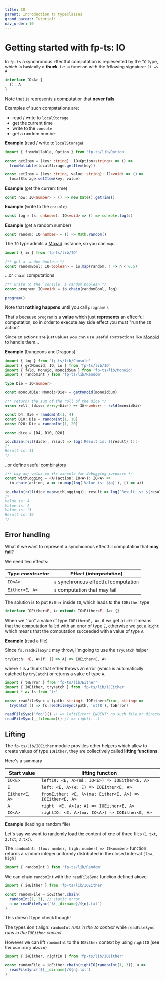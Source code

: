 ```yaml
---
title: IO
parent: Introduction to typeclasses
grand_parent: Tutorials
nav_order: 10
---
```


# Getting started with fp-ts: IO

In `fp-ts` a synchronous effectful computation is represented by the `IO` type, which is basically a **thunk**, i.e. a function with the following signature: `() => A`

```ts
interface IO<A> {
  (): A
}
```

Note that `IO` represents a computation that **never fails**.

Examples of such computations are:

- read / write to `localStorage`
- get the current time
- write to the `console`
- get a random number

**Example** (read / write to `localStorage`)

```ts
import { fromNullable, Option } from 'fp-ts/lib/Option'

const getItem = (key: string): IO<Option<string>> => () =>
  fromNullable(localStorage.getItem(key))

const setItem = (key: string, value: string): IO<void> => () =>
  localStorage.setItem(key, value)
```

**Example** (get the current time)

```ts
const now: IO<number> = () => new Date().getTime()
```

**Example** (write to the `console`)

```ts
const log = (s: unknown): IO<void> => () => console.log(s)
```

**Example** (get a random number)

```ts
const random: IO<number> = () => Math.random()
```

The `IO` type admits a [Monad](https://dev.to/gcanti/getting-started-with-fp-ts-monad-6k) instance, so you can `map`...

```ts
import { io } from 'fp-ts/lib/IO'

/** get a random boolean */
const randomBool: IO<boolean> = io.map(random, n => n < 0.5)
```

...or `chain` computations

```ts
/** write to the `console` a random boolean */
const program: IO<void> = io.chain(randomBool, log)

program()
```

Note that **nothing happens** until you call `program()`.

That's because `program` is a **value** which just **represents** an effectful computation, so in order to execute any side effect you must "run the `IO` action".

Since `IO` actions are just values you can use useful abstractions like [Monoid](https://dev.to/gcanti/getting-started-with-fp-ts-monoid-ja0) to handle them...

**Example** (Dungeons and Dragons)

```ts
import { log } from 'fp-ts/lib/Console'
import { getMonoid, IO, io } from 'fp-ts/lib/IO'
import { fold, Monoid, monoidSum } from 'fp-ts/lib/Monoid'
import { randomInt } from 'fp-ts/lib/Random'

type Die = IO<number>

const monoidDie: Monoid<Die> = getMonoid(monoidSum)

/** returns the sum of the roll of the dice */
const roll: (dice: Array<Die>) => IO<number> = fold(monoidDie)

const D4: Die = randomInt(1, 4)
const D10: Die = randomInt(1, 10)
const D20: Die = randomInt(1, 20)

const dice = [D4, D10, D20]

io.chain(roll(dice), result => log(`Result is: ${result}`))()
/*
Result is: 11
*/
```

..or define useful [combinators](https://dev.to/gcanti/functional-design-combinators-14pn)

```ts
/** Log any value to the console for debugging purposes */
const withLogging = <A>(action: IO<A>): IO<A> =>
  io.chain(action, a => io.map(log(`Value is: ${a}`), () => a))

io.chain(roll(dice.map(withLogging)), result => log(`Result is: ${result}`))()
/*
Value is: 4
Value is: 2
Value is: 13
Result is: 19
*/
```

## Error handling

What if we want to represent a synchronous effectful computation that **may fail**?

We need two effects:

| Type constructor | Effect (interpretation)             |
| ---------------- | ----------------------------------- |
| `IO<A>`          | a synchronous effectful computation |
| `Either<E, A>`   | a computation that may fail         |

The solution is to put `Either` inside `IO`, which leads to the `IOEither` type

```ts
interface IOEither<E, A> extends IO<Either<E, A>> {}
```

When we "run" a value of type `IOEither<E, A>`, if we get a `Left` it means that the computation failed with an error of type `E`, otherwise we get a `Right` which means that the computation succeeded with a value of type `A`.

**Example** (read a file)

Since `fs.readFileSync` may throw, I'm going to use the `tryCatch` helper

```ts
tryCatch: <E, A>(f: () => A) => IOEither<E, A>
```

where `f` is a thunk that either throws an error (which is automatically catched by `tryCatch`) or returns a value of type `A`.

```ts
import { toError } from 'fp-ts/lib/Either'
import { IOEither, tryCatch } from 'fp-ts/lib/IOEither'
import * as fs from 'fs'

const readFileSync = (path: string): IOEither<Error, string> =>
  tryCatch(() => fs.readFileSync(path, 'utf8'), toError)

readFileSync('foo')() // => left(Error: ENOENT: no such file or directory, open 'foo')
readFileSync(__filename)() // => right(...)
```

## Lifting

The `fp-ts/lib/IOEither` module provides other helpers which allow to create values of type `IOEither`, they are collectively called **lifting functions**.

Here's a summary

| Start value    | lifting function                                         |
| -------------- | -------------------------------------------------------- |
| `IO<E>`        | `leftIO: <E, A>(ml: IO<E>) => IOEither<E, A>`            |
| `E`            | `left: <E, A>(e: E) => IOEither<E, A>`                   |
| `Either<E, A>` | `fromEither: <E, A>(ma: Either<E, A>) => IOEither<E, A>` |
| `A`            | `right: <E, A>(a: A) => IOEither<E, A>`                  |
| `IO<A>`        | `rightIO: <E, A>(ma: IO<A>) => IOEither<E, A>`           |

**Example** (loading a random file)

Let's say we want to randomly load the content of one of three files (`1.txt`, `2.txt`, `3.txt`).

The `randomInt: (low: number, high: number) => IO<number>` function returns a random integer uniformly distributed in the closed interval `[low, high]`

```ts
import { randomInt } from 'fp-ts/lib/Random'
```

We can chain `randomInt` with the `readFileSync` function defined above

```ts
import { ioEither } from 'fp-ts/lib/IOEither'

const randomFile = ioEither.chain(
  randomInt(1, 3), // static error
  n => readFileSync(`${__dirname}/${n}.txt`)
)
```

This doesn't type check though!

The types don't align: `randomInt` _runs in the `IO` context_ while `readFileSync` _runs in the `IOEither` context_.

However we can lift `randomInt` to the `IOEither` context by using `rightIO` (see the summary above)

```ts
import { ioEither, rightIO } from 'fp-ts/lib/IOEither'

const randomFile = ioEither.chain(rightIO(randomInt(1, 3)), n =>
  readFileSync(`${__dirname}/${n}.txt`)
)
```

